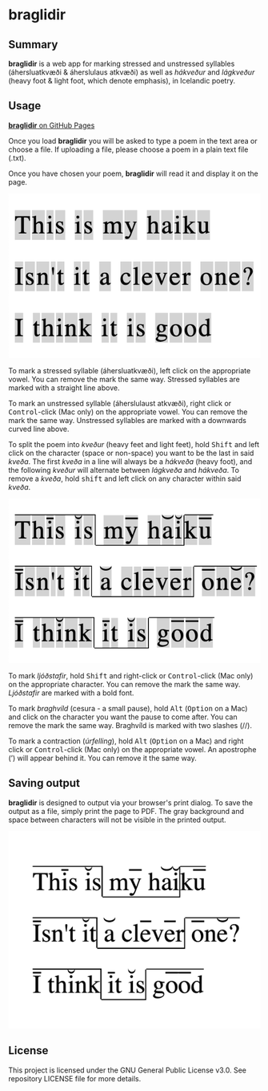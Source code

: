 # braglidir

## Summary

**braglidir** is a web app for marking stressed and unstressed syllables (áhersluatkvæði & áherslulaus atkvæði) as well as *hákveður* and *lágkveður* (heavy foot & light foot, which denote emphasis), in Icelandic poetry.

## Usage

[**braglidir** on GitHub Pages](https://reynmag.github.io/braglidir)

Once you load **braglidir** you will be asked to type a poem in the text area or choose a file. If uploading a file, please choose a poem in a plain text file (.txt).

Once you have chosen your poem, **braglidir** will read it and display it on the page.

![My awesome haiku](img/unedited.png)

To mark a stressed syllable (áhersluatkvæði), left click on the appropriate vowel. You can remove the mark the same way. Stressed syllables are marked with a straight line above.

To mark an unstressed syllable (áherslulaust atkvæði), right click or <kbd>Control</kbd>-click (Mac only) on the appropriate vowel.
You can remove the mark the same way. Unstressed syllables are marked with a downwards curved line above.

To split the poem into *kveður* (heavy feet and light feet), hold <kbd>Shift</kbd> and left click on the character (space or non-space) you want to be the last in said *kveða*. The first *kveða* in a line will always be a *hákveða* (heavy foot), and the following *kveður* will alternate between *lágkveða* and *hákveða*. To remove a *kveða*, hold <kbd>shift</kbd> and left click on any character within said *kveða*.

![My awesome haiku, properly marked up](img/edited.png)

To mark *ljóðstafir*, hold <kbd>Shift</kbd> and right-click or <kbd>Control</kbd>-click (Mac only) on the appropriate character. You can remove the mark the same way. *Ljóðstafir* are marked with a bold font.

To mark *braghvíld* (cesura - a small pause), hold <kbd>Alt</kbd> (<kbd>Option</kbd> on a Mac) and click on the character you want the pause to come after. You can remove the mark the same way. Braghvíld is marked with two slashes (//).

To mark a contraction (*úrfelling*), hold <kbd>Alt</kbd> (<kbd>Option</kbd> on a Mac) and right click or <kbd>Control</kbd>-click (Mac only) on the appropriate vowel. An apostrophe (’) will appear behind it. You can remove it the same way.

## Saving output

**braglidir** is designed to output via your browser's print dialog. To save the output as a file, simply print the page to PDF. The gray background and space between characters will not be visible in the printed output.

![My awesome haiku, properly marked up and printed to a PDF](img/pdf-output.png)

## License

This project is licensed under the GNU General Public License v3.0. See repository LICENSE file for more details.

